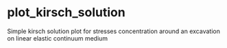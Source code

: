 # plot_kirsch_solution
Simple kirsch solution plot for stresses concentration around an excavation on linear elastic continuum medium

